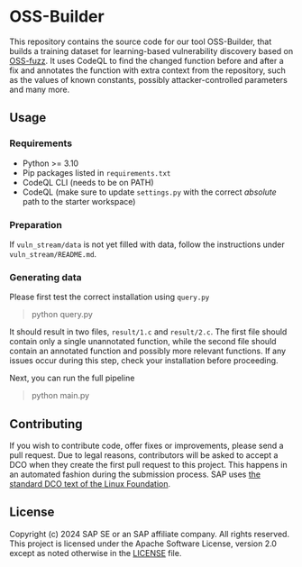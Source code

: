 # OSS-Builder

This repository contains the source code for our tool OSS-Builder, that builds a training dataset for learning-based vulnerability discovery based on [OSS-fuzz](https://github.com/google/oss-fuzz). It uses CodeQL to find the changed function before and after a fix and annotates the function with extra context from the repository, such as the values of known constants, possibly attacker-controlled parameters and many more.

## Usage

### Requirements
- Python >= 3.10
- Pip packages listed in `requirements.txt`
- CodeQL CLI (needs to be on PATH)
- CodeQL (make sure to update `settings.py` with the correct _absolute_ path to the starter workspace)

### Preparation
If `vuln_stream/data` is not yet filled with data, follow the instructions under `vuln_stream/README.md`.

### Generating data
Please first test the correct installation using `query.py`

> python query.py

It should result in two files, `result/1.c` and `result/2.c`. The first file should contain only a single unannotated function, while the second file should contain an annotated function and possibly more relevant functions. If any issues occur during this step, check your installation before proceeding.

Next, you can run the full pipeline

> python main.py

## Contributing
If you wish to contribute code, offer fixes or improvements, please send a pull request. Due to legal reasons, contributors will be asked to accept a DCO when they create the first pull request to this project. This happens in an automated fashion during the submission process. SAP uses [the standard DCO text of the Linux Foundation](https://developercertificate.org/).

## License
Copyright (c) 2024 SAP SE or an SAP affiliate company. All rights reserved. This project is licensed under the Apache Software License, version 2.0 except as noted otherwise in the [LICENSE](LICENSE) file.
